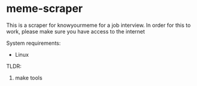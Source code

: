 # meme-scraper
This is a scraper for knowyourmeme for a job interview.  In order for this to
work, please make sure you have access to the internet

System requirements:
- Linux

TLDR:
1. make tools
